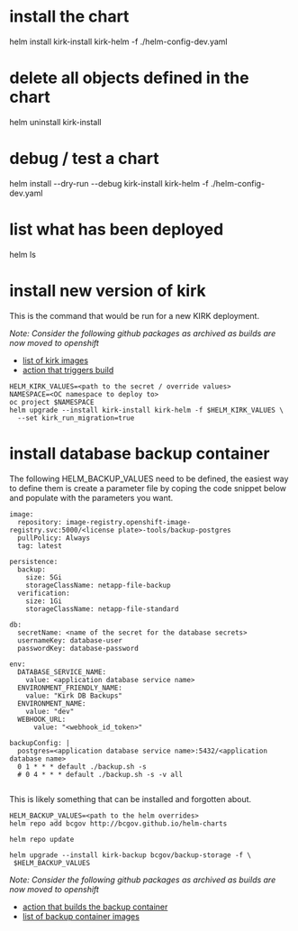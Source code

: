 # install the chart
helm install kirk-install kirk-helm -f ./helm-config-dev.yaml

# delete all objects defined in the chart
helm uninstall kirk-install

# debug / test a chart
helm install --dry-run --debug kirk-install kirk-helm -f ./helm-config-dev.yaml

# list what has been deployed
helm ls

# install new version of kirk

This is the command that would be run for a new KIRK deployment.

*Note: Consider the following github packages as archived as builds are now moved to openshift*

* [list of kirk images](https://github.com/bcgov/kirk/packages/466269/versions)
* [action that triggers build]()

```
HELM_KIRK_VALUES=<path to the secret / override values>
NAMESPACE=<OC namespace to deploy to>
oc project $NAMESPACE
helm upgrade --install kirk-install kirk-helm -f $HELM_KIRK_VALUES \
  --set kirk_run_migration=true
```

# install database backup container

The following HELM_BACKUP_VALUES need to be defined, the easiest way to define them is 
create a parameter file by coping the code snippet below and populate with 
the parameters you want.

```
image:
  repository: image-registry.openshift-image-registry.svc:5000/<license plate>-tools/backup-postgres
  pullPolicy: Always
  tag: latest

persistence:
  backup:
    size: 5Gi
    storageClassName: netapp-file-backup
  verification:
    size: 1Gi
    storageClassName: netapp-file-standard

db:
  secretName: <name of the secret for the database secrets>
  usernameKey: database-user
  passwordKey: database-password

env:
  DATABASE_SERVICE_NAME:
    value: <application database service name>
  ENVIRONMENT_FRIENDLY_NAME:
    value: "Kirk DB Backups"
  ENVIRONMENT_NAME:
    value: "dev"
  WEBHOOK_URL:
      value: "<webhook_id_token>"

backupConfig: |
  postgres=<application database service name>:5432/<application database name>
  0 1 * * * default ./backup.sh -s
  # 0 4 * * * default ./backup.sh -s -v all
      
```

This is likely something that can be installed and forgotten about. 

```
HELM_BACKUP_VALUES=<path to the helm overrides>
helm repo add bcgov http://bcgov.github.io/helm-charts

helm repo update

helm upgrade --install kirk-backup bcgov/backup-storage -f \
 $HELM_BACKUP_VALUES
```

*Note: Consider the following github packages as archived as builds are now moved to openshift*

* [action that builds the backup container]()
* [list of backup container images](https://github.com/bcgov/kirk/packages/489004/versions)
